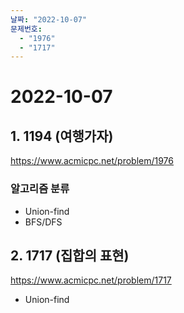 ```yaml
---
날짜: "2022-10-07"
문제번호:
  - "1976"
  - "1717"
---
```


# 2022-10-07

## 1. 1194 (여행가자)
https://www.acmicpc.net/problem/1976

### 알고리즘 분류
- Union-find
- BFS/DFS

## 2. 1717 (집합의 표현) 
https://www.acmicpc.net/problem/1717

- Union-find
